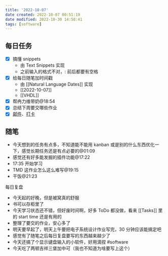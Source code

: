 ```yaml
---
title: '2022-10-07'
date created: 2022-10-07 00:51:19
date modified: 2022-10-30 14:58:41
tags: [software]
---
```


## 每日任务

- [x] 搞懂 snippets
	- 由 Text Snippets 实现
	- 之前输入的格式不对，: 前后都要有空格
- [x] 给每日随笔加时间戳
	- 由 [[Natural Language Dates]] 实现
	- [[2022-10-07]]
	- [[VHDL]]
- [x] 帮冉力维带奶@18:54
- [x] 总结下周要交哪些作业
- [x] [邮件](https://email.ustc.edu.cn/coremail/)、[打卡](https://weixine.ustc.edu.cn/2020/login)

## 随笔

- 今天想到的任务有点多，不知道能不能用 kanban 或是别的什么东西优化一下，感觉长期任务还是有点必要的@01:09
- 感觉还有好多能发掘的插件功能@17:22
- 17:35 开始学习
- TMD 这作业怎么这么难写@19:15
- 干饭@21:23

每日复盘

- 今天起的好晚，但是被窝真的舒服
- 书可以存柜里了
- 今天学习状态还不错，但好废时间啊，好多 ToDo 都没做，看来 [[Tasks]] 里的 start time 还是有用的
- 整理了要交的作业，安心多了
- 明天要早起了，明天上午要把电子系统设计作业写完，30 分钟应该能搞定吧
- 感觉有了随笔之后每日复盘要写的东西越来越少了
- 今天还搞了个显示键盘输入的小软件，好用滴捏 #software
- 今天吃了两顿吉祥三堡加中可（我也不知道为啥要写上这个）
